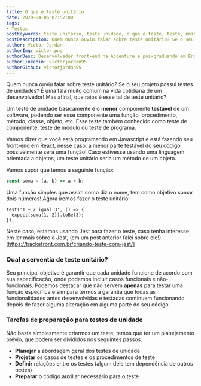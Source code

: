 ```yaml
---
title: O que é teste unitário
date: 2020-04-06 07:52:00
tags:
- Testes
postKeywords: teste unitario, teste unidade, o que é teste, teste, unidade, jest, teste front-end, teste de modulo, unit test
postDescription: Quem nunca ouviu falar sobre teste unitário? Se o seu projeto possui testes de unidades? É uma fala muito comum na vida cotidiana de um desenvolvedor! Mas afinal, que raios é esse tal de teste unitário?
author: Victor Jordan
authorImg: victor.png
authorDesc: Desenvolvedor front-end na Accenture e pós-graduando em Engenharia de Software pela PUC-MG e formado em Banco de Dados pela Fatec, apaixonado por usabilidade, performance e UX!
authorLinkedin: victorjordan95
authorGithub: victorjordan95
---
```


Quem nunca ouviu falar sobre teste unitário? Se o seu projeto possui testes de unidades?
É uma fala muito comum na vida cotidiana de um desenvolvedor! 
Mas afinal, que raios é esse tal de teste unitário?

<!-- more -->

Um teste de unidade basicamente é o **menor** componente **testável** de um software, podendo ser esse componente uma função, procedimento, método, classe, objeto, etc.
Esse teste também  conhecido como teste de componente, teste de módulo ou teste de programa.

Vamos dizer que você está programando em Javascript e está fazendo seu front-end em React, nesse caso, a menor parte testável do seu código possivelmente será uma função! Caso estivesse usando uma linguagem orientada a objetos, um teste unitário seria um método de um objeto.

Vamos supor que temos a seguinte função:

```javascript
const soma = (a, b) => a + b;
```

Uma função simples que assim como diz o nome, tem como objetivo somar dois números! 
Agora iremos fazer o teste unitário:

```
test('1 + 2 igual 3', () => {
  expect(soma(1, 2)).toBe(3);
});
```

Neste caso, estamos usando Jest para fazer o teste, caso tenha interesse em ler mais sobre o Jest, (em um post anterior falei sobre ele!)[https://backefront.com.br/criando-teste-com-jest/]

### Qual a serventia de teste unitário?

Seu principal objetivo é garantir que cada unidade funcione de acordo com sua especificação, onde podemos incluir casos funcionais e não-funcionais.
Podemos destacar que não servem **apenas** para testar uma função específica e sim para termos a garantia que todas as funcionalidades antes desenvolvidas e testadas continuem funcionando depois de fazer alguma alteração em alguma parte do seu código.

### Tarefas de preparação para testes de unidade

Não basta simplesmente criarmos um teste, temos que ter um planejamento prévio, que podem ser divididos nos seguintes passos:

- **Planejar** a abordagem geral dos testes de unidade
- **Projetar** os casos de testes e os procedimentos de teste
- **Definir** relações entre os testes (algum dele tem dependência de outros testes)
- **Preparar** o código auxiliar necessário para o teste





